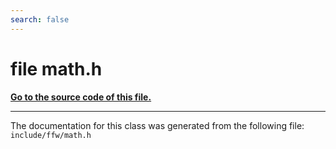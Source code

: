 ```yaml
---
search: false
---
```


# file math.h

**[Go to the source code of this file.](math_8h_source.md)**


----------------------------------------
The documentation for this class was generated from the following file: `include/ffw/math.h`
